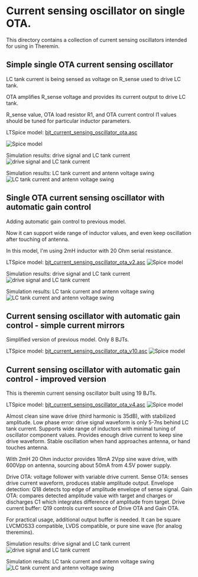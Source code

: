 Current sensing oscillator on single OTA.
=========================================

This directory contains a collection of current sensing oscillators intended for using in Theremin.


Simple single OTA current sensing oscillator
--------------------------------------------

LC tank current is being sensed as voltage on R_sense used to drive LC tank.

OTA amplifies R_sense voltage and provides its current output to drive LC tank.

R_sense value, OTA load resistor R1, and OTA current control I1 values should be tuned for particular inductor parameters.


LTSpice model: [bjt_current_sensing_oscillator_ota.asc](bjt_current_sensing_oscillator_ota.asc)

![Spice model](images/current_sensing_oscillator_ota_ltspice_model.png)

Simulation results: drive signal and LC tank current
![drive signal and LC tank current](images/current_sensing_oscillator_ota_ltspice_model_simulation_results_antenna_swing_and_lc_current.png)

Simulation results: LC tank current and antenn voltage swing
![LC tank current and antenn voltage swing](images/current_sensing_oscillator_ota_ltspice_model_simulation_results_drive_and_lc_tank_current.png)


Single OTA current sensing oscillator with automatic gain control
-----------------------------------------------------------------

Adding automatic gain control to previous model.

Now it can support wide range of inductor values, and even keep oscillation after touching of antenna.

In this model, I'm using 2mH inductor with 20 Ohm serial resistance.

LTSpice model: [bjt_current_sensing_oscillator_ota_v2.asc](bjt_current_sensing_oscillator_ota_v2.asc)
![Spice model](images/current_sensing_oscillator_ota_auto_gain_control_ltspice_model.png)

Simulation results: drive signal and LC tank current
![drive signal and LC tank current](images/current_sensing_oscillator_ota_auto_gain_control_ltspice_model_simulation_results_drive_and_lc_tank_current.png)

Simulation results: LC tank current and antenn voltage swing
![LC tank current and antenn voltage swing](images/current_sensing_oscillator_ota_auto_gain_control_ltspice_model_simulation_results_antenna_swing_and_lc_current.png)


Current sensing oscillator with automatic gain control - simple current mirrors
-------------------------------------------------------------------------------

Simplified version of previous model.
Only 8 BJTs.

LTSpice model: [bjt_current_sensing_oscillator_ota_v10.asc](bjt_current_sensing_oscillator_ota_v4.asc)
![Spice model](current_sensing_oscillator_ota_auto_gain_control_v10_ltspice_model.png)


Current sensing oscillator with automatic gain control - improved version
-------------------------------------------------------------------------

This is theremin current sensing oscillator built using 19 BJTs.

LTSpice model: [bjt_current_sensing_oscillator_ota_v4.asc](bjt_current_sensing_oscillator_ota_v4.asc)
![Spice model](images/current_sensing_oscillator_ota_auto_gain_control_simplified_ltspice_model.png)

Almost clean sine wave drive (third harmonic is 35dB), with stabilized amplitude.
Low phase error: drive signal waveform is only 5-7ns behind LC tank current.
Supports wide range of inductors with minimal tuning of oscillator component values.
Provides enough drive current to keep sine drive waveform.
Stable oscillation when hand approaches antenna, or hand touches antenna.

With 2mH 20 Ohm inductor provides 18mA 2Vpp sine wave drive, with 600Vpp on antenna, sourcing about 50mA from 4.5V power supply.

Drive OTA: voltage follower with variable drive current.
Sense OTA: senses drive current waveform, produces stable amplitude output.
Envelope detection: Q18 detects top edge of amplitude envelope of sense signal.
Gain OTA: compares detected amplitude value with target and charges or discharges C1 which integrates difference of amplitude from target.
Drive current buffer: Q19 controls current source of Drive OTA and Gain OTA.

For practical usage, additional output buffer is needed.
It can be square LVCMOS33 compatible, LVDS compatible, or pure sine wave (for analog theremins).

Simulation results: drive signal and LC tank current
![drive signal and LC tank current](images/current_sensing_oscillator_ota_auto_gain_control_v10_ltspice_model_simulation_results_drive_and_lc_tank_current.png)

Simulation results: LC tank current and antenn voltage swing
![LC tank current and antenn voltage swing](images/current_sensing_oscillator_ota_auto_gain_control_v10_ltspice_model_simulation_results_antenna_swing_and_lc_current.png)
